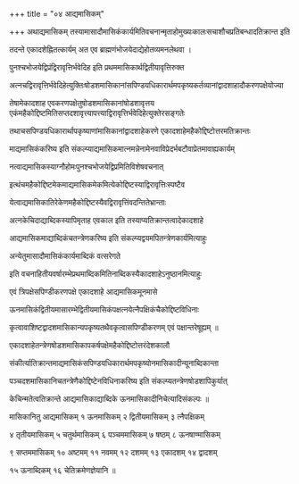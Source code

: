 +++
title = "०४ आद्यमासिकम्"

+++
अथाद्यमासिकम् तस्यामासादौमासिकंकार्यमितिवचनान्मृताहोमुख्यःकालःसचाशौचप्रतिबन्धादतिक्रान्त इति

तदन्ते एकादशेह्नितत्कार्यम् अत एव ब्राह्मणंभोजयेदाद्येहोतव्यमनलेथवा ।

पुनश्चभोजयेद्विप्रंद्विरावृत्तिर्भवेदिह इति प्रथममासिकार्थद्वितीयावृत्तिरुक्त

अत्नचद्विरावृत्तिर्भवेदिहेत्युक्तिःषोडशमासिकानांसपिण्डयधिकारार्थमपकृष्यकर्तव्यानांद्वादशाहादौकरणपक्षेयोज्या

तेषामेकादशाह एवकरणपक्षेतुषोडशमासिकानांषोडशावृत्तय एकंमहैकोद्दिष्टमितिसप्तदशावृत्त्यापत्त्याद्विरावृत्तिर्भवेदिहेत्युक्तेरसङ्गतेः

तथाचसपिण्डयधिकारार्थापकृष्याणांमासिकानांद्वादशाहेकरणे एकादशाहेमहैकोद्दिष्टोत्तरमतिक्रान्तः

माद्यमासिकंकरिष्य इति संकल्प्याद्यमासिकमात्नमन्नेनामेनवाविप्रेदर्भबटौवाप्रेतमावाह्यकार्यम्

नत्वाद्यमासिकस्याग्नौहोमःपुनश्चभोजयेद्विप्रमितिविशेषवचनात्

इत्थंचमहैकोद्दिष्टमेकमाद्यमासिकमेकमित्येकोद्दिष्टस्याद्विरावृत्तिःस्पष्टैव

येत्वाद्यमासिकातिरेकेणमहैकोद्दिष्टस्यैवद्विरावृत्तिंवदन्तितेभ्रान्ताः

अत्नकेचिदाद्याब्दिकस्यापिमृताह एवकाल इति तस्याप्यतिक्रान्तत्वादेकादशाहे

आद्यमासिकमाद्याब्दिकंचतन्त्रेणकरिष्य इति संकल्प्यद्वयमपितन्त्रेणकार्यमित्याहुः

अन्येतुमासादौमासिकंकार्यमाब्दिकं वत्सरेगते

इति वचनाहितीयवर्षारम्भेप्रथमाब्दिकमितिनाब्दिकस्यैकादशाहेऽनुष्ठानमित्याहुः

एवं त्रिपक्षेसपिण्डीकरणपक्षे एकादशाहे आद्यमासिकमूनमासे

ऊनमासिकंद्वितीयमासारम्भेद्वितीयमासिकंपक्षत्नयेत्नैपक्षिकंचैकोद्दिष्टविधिनाः

कृत्वावाशिष्टद्वादशमासिकान्यपकृष्यतथैवकृत्वासपिण्डीकरणम् एवं पक्षान्तरेषूह्यम् ॥

एकादशाहेतन्त्रेणषोडशमासिकापकर्षपक्षेमहैकोद्दिष्टोत्तरंदेशकालौ

संकीर्त्यातिक्रान्तमाद्यमासिकंसपिण्डयधिकारार्थमपकृष्योनमासिकादीन्यूनाब्दिकान्ता

पञ्चदशमासिकानिचतन्त्रेणैकोद्दिष्टेनविधिनाकरिष्य इति संकल्प्यतन्त्रेणषोडशापिकुर्यात्

केचिन्मतेत्वतिक्रान्ते आद्यमासिकाद्याब्दिके ऊनमासिकादीनिचेत्यादिसंकल्पः ॥

मासिकानितु आद्यमासिकम् १ ऊनमासिकम् २ द्वितीयमासिकम् ३ त्नैपक्षिकम्

४ तृतीयमासिकम् ५ चतुर्थमासिकम् ६ पञ्चममासिकम् ७ षष्ठम् ८ ऊनषाण्मासिकम्

९ सप्तममासिकम् १० अष्टमम् ११ नवमम् १२ दशमम् १३ एकादशम् १४ द्वादशम्

१५ ऊनाब्दिकम् १६ चेतिक्रमेणज्ञेयानि ॥
